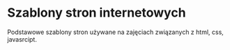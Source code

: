 # Szablony stron internetowych
Podstawowe szablony stron używane na zajęciach związanych z html, css, javasrcipt.
